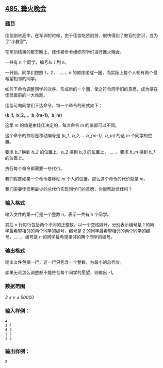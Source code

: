 ## [485. 篝火晚会](https://www.acwing.com/problem/content/487/)

### 题目

佳佳刚进高中，在军训的时候，由于佳佳吃苦耐劳，很快得到了教官的赏识，成为了“小教官”。

在军训结束的那天晚上，佳佳被命令组织同学们进行篝火晚会。

一共有 *n* 个同学，编号从 *1* 到 *n*。

一开始，同学们按照 *1，2，……，n* 的顺序坐成一圈，而实际上每个人都有两个最希望相邻的同学。

如何下命令调整同学的次序，形成新的一个圈，使之符合同学们的意愿，成为摆在佳佳面前的一大难题。

佳佳可向同学们下达命令，每一个命令的形式如下：

**(b_1, b_2,… b_{m-1}, b_m)**

这里 *m* 的值是由佳佳决定的，每次命令 *m* 的值都可以不同。

这个命令的作用是移动编号是 *(b_1, b_2,… b_{m-1}, b_m)* 的这 *m* 个同学的位置。

要求 *b_1* 换到 *b_2* 的位置上，*b_2* 换到 *b_3* 的位置上，……，要求 *b_m* 换到 *b_1* 的位置上。

执行每个命令都需要一些代价。

我们假定如果一个命令要移动 *m* 个人的位置，那么这个命令的代价就是 *m*。

我们需要佳佳用最少的总代价实现同学们的意愿，你能帮助佳佳吗？

### 输入格式

输入文件的第一行是一个整数 *n*，表示一共有 *n* 个同学。

其后 *n* 行每行包括两个不同的正整数，以一个空格隔开，分别表示编号是 *1* 的同学最希望相邻的两个同学的编号，编号是 *2* 的同学最希望相邻的两个同学的编号，……，编号是 *n* 的同学最希望相邻的两个同学的编号。

### 输出格式

输出文件包括一行，这一行只包含一个整数，为最小的总代价。

如果无论怎么调整都不能符合每个同学的愿望，则输出 *-1*。

### 数据范围

*3 ≤ n ≤ 50000*

### 输入样例：

```
4
3 4
4 3
1 2
1 2
```

### 输出样例：

```
2
```
